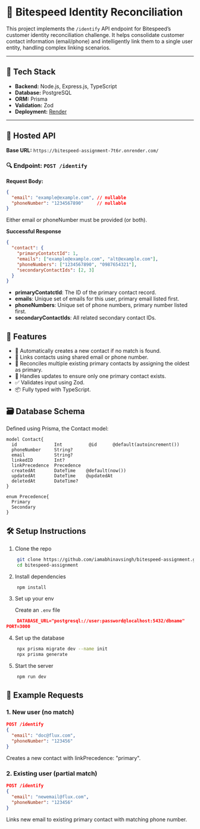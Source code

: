 # 🧠 Bitespeed Identity Reconciliation

This project implements the `/identify` API endpoint for Bitespeed’s customer identity reconciliation challenge. It helps consolidate customer contact information (email/phone) and intelligently link them to a single user entity, handling complex linking scenarios.

---

## 🔧 Tech Stack

- **Backend:** Node.js, Express.js, TypeScript
- **Database:** PostgreSQL
- **ORM:** Prisma
- **Validation:** Zod
- **Deployment:** [Render](https://render.com) 

---

## 🚀 Hosted API

**Base URL:** `https://bitespeed-assignment-7t6r.onrender.com/`

### 🔍 Endpoint: `POST /identify`

**Request Body:**

```json
{
  "email": "example@example.com", // nullable
  "phoneNumber": "1234567890"     // nullable
}
```
Either email or phoneNumber must be provided (or both).

**Successful Response**

```json
{
  "contact": {
    "primaryContatctId": 1,
    "emails": ["example@example.com", "alt@example.com"],
    "phoneNumbers": ["1234567890", "0987654321"],
    "secondaryContactIds": [2, 3]
  }
}
```

- **primaryContatctId**: The ID of the primary contact record.
- **emails**: Unique set of emails for this user, primary email listed first.
- **phoneNumbers**: Unique set of phone numbers, primary number listed first.
- **secondaryContactIds**: All related secondary contact IDs.

## 🧠 Features

- 👤 Automatically creates a new contact if no match is found.
- 🔗 Links contacts using shared email or phone number.
- 🔄 Reconciles multiple existing primary contacts by assigning the oldest as primary.
- 🔁 Handles updates to ensure only one primary contact exists.
- ✅ Validates input using Zod.
- 📦 Fully typed with TypeScript.

##  🗃️ Database Schema
Defined using Prisma, the Contact model:

```prisma
model Contact{
  id              Int          @id      @default(autoincrement())
  phoneNumber     String?
  email           String?
  linkedID        Int?
  linkPrecedence  Precedence
  createdAt       DateTime    @default(now())
  updatedAt       DateTime    @updatedAt
  deletedAt       DateTime?
}

enum Precedence{
  Primary
  Secondary
}
```

## 🛠️ Setup Instructions

1. Clone the repo
```bash
    git clone https://github.com/iamabhinavsingh/bitespeed-assignment.git
    cd bitespeed-assignment
```

2. Install dependencies
```bash
    npm install
```

3. Set up your env

    Create an ```.env``` file

```json
    DATABASE_URL="postgresql://user:password@localhost:5432/dbname"
PORT=3000
```

4. Set up the database
```bash
    npx prisma migrate dev --name init
    npx prisma generate
```
5. Start the server
```bash
    npm run dev
```

## 🧪 Example Requests
### 1. **New user (no match)**
```json
POST /identify
{
  "email": "doc@flux.com",
  "phoneNumber": "123456"
}
```
Creates a new contact with linkPrecedence: "primary".

### 2. **Existing user (partial match)**
```json
POST /identify
{
  "email": "newemail@flux.com",
  "phoneNumber": "123456"
}
```
Links new email to existing primary contact with matching phone number.

